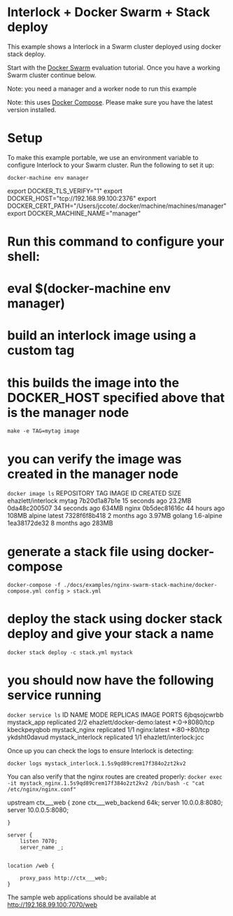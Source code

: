 # Interlock + Docker Swarm + Stack deploy
This example shows a Interlock in a Swarm cluster deployed using docker stack deploy.

Start with the [Docker Swarm](https://docs.docker.com/swarm/install-w-machine/)
evaluation tutorial.  Once you have a working Swarm cluster continue below.

Note: you need a manager and a worker node to run this example

Note: this uses [Docker Compose](http://docs.docker.com/compose).  Please make
sure you have the latest version installed.

# Setup
To make this example portable, we use an environment variable to configure
Interlock to your Swarm cluster.  Run the following to set it up:

`docker-machine env manager`

export DOCKER_TLS_VERIFY="1"
export DOCKER_HOST="tcp://192.168.99.100:2376"
export DOCKER_CERT_PATH="/Users/jccote/.docker/machine/machines/manager"
export DOCKER_MACHINE_NAME="manager"
# Run this command to configure your shell:
# eval $(docker-machine env manager)

# build an interlock image using a custom tag
# this builds the image into the DOCKER_HOST specified above that is the manager node
`make -e TAG=mytag image`

# you can verify the image was created in the manager node
`docker image ls`
REPOSITORY           TAG                 IMAGE ID            CREATED             SIZE
ehazlett/interlock   mytag               7b20d1a87b1e        15 seconds ago      23.2MB
<none>               <none>              0da48c200507        34 seconds ago      634MB
nginx                <none>              0b5dec81616c        44 hours ago        108MB
alpine               latest              7328f6f8b418        2 months ago        3.97MB
golang               1.6-alpine          1ea38172de32        8 months ago        283MB

# generate a stack file using docker-compose
`docker-compose -f ./docs/examples/nginx-swarm-stack-machine/docker-compose.yml config > stack.yml`

# deploy the stack using docker stack deploy and give your stack a name
`docker stack deploy -c stack.yml mystack`

# you should now have the following service running
`docker service ls`
ID                  NAME                MODE                REPLICAS            IMAGE                         PORTS
6jbqsojcwrbb        mystack_app         replicated          2/2                 ehazlett/docker-demo:latest   *:0->8080/tcp
kbeckpeyqbob        mystack_nginx       replicated          1/1                 nginx:latest                  *:80->80/tcp
ykdsht0davud        mystack_interlock   replicated          1/1                 ehazlett/interlock:jcc

Once up you can check the logs to ensure Interlock is detecting:

`docker logs mystack_interlock.1.5s9qd89crem17f384o2zt2kv2`


You can also verify that the nginx routes are created properly:
`docker exec -it mystack_nginx.1.5s9qd89crem17f384o2zt2kv2 /bin/bash -c "cat /etc/nginx/nginx.conf"`

 upstream ctx___web {
        zone ctx___web_backend 64k;
	server 10.0.0.8:8080;
	server 10.0.0.5:8080;

    }

    server {
        listen 7070;
        server_name _;


	location /web {

	    proxy_pass http://ctx___web;
	}


The sample web applications should be available at
http://192.168.99.100:7070/web
